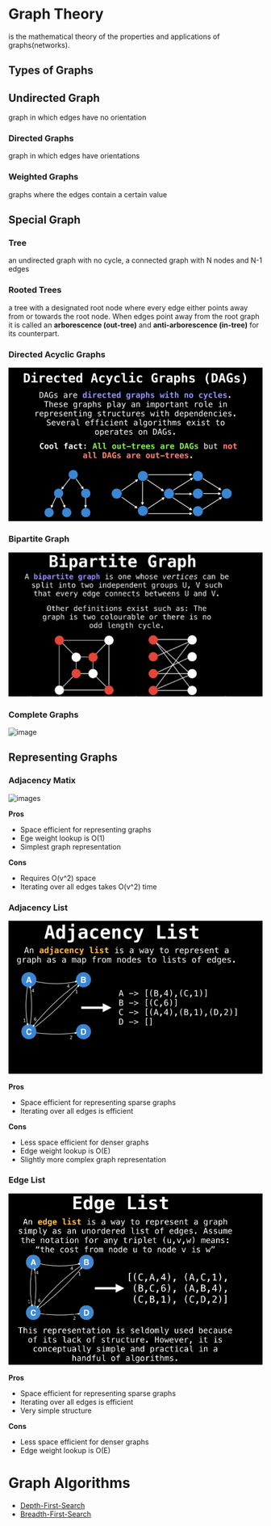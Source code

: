 # Graph Theory

is the mathematical theory of the properties and applications of graphs(networks).

## Types of Graphs

## Undirected Graph

graph in which edges have no orientation

### Directed Graphs

graph in which edges have orientations

### Weighted Graphs

graphs where the edges contain a certain value

## Special Graph

### Tree

an undirected graph with no cycle, a connected graph with N nodes and N-1 edges

### Rooted Trees

a tree with a designated root node where every edge either points away from or towards the root node. When edges point away from the root graph it is called an **arborescence (out-tree)** and **anti-arborescence (in-tree)** for its counterpart.

### Directed Acyclic Graphs

![image](images/Pasted%20image%2020220410181827.png)

### Bipartite Graph

![image](images/Pasted%20image%2020220410182418.png)

### Complete Graphs

![image](Pasted%20image%2020220410182648.png)

## Representing Graphs

### Adjacency Matix

![images](Pasted%20image%2020220410182936.png)

**Pros**

-   Space efficient for representing graphs
-   Ege weight lookup is O(1)
-   Simplest graph representation

**Cons**

-   Requires O(v^2) space
-   Iterating over all edges takes O(v^2) time

### Adjacency List

![image](images/Pasted%20image%2020220410183702.png)

**Pros**

-   Space efficient for representing sparse graphs
-   Iterating over all edges is efficient

**Cons**

-   Less space efficient for denser graphs
-   Edge weight lookup is O(E)
-   Slightly more complex graph representation

### Edge List

![image](images/Pasted%20image%2020220410184021.png)

**Pros**

-   Space efficient for representing sparse graphs
-   Iterating over all edges is efficient
-   Very simple structure

**Cons**

-   Less space efficient for denser graphs
-   Edge weight lookup is O(E)

# Graph Algorithms

-   [Depth-First-Search](algorithms/graphs/depth-first/DFS.md)
-   [Breadth-First-Search](algorithms/graphs/breadth-first/BFS.md)
